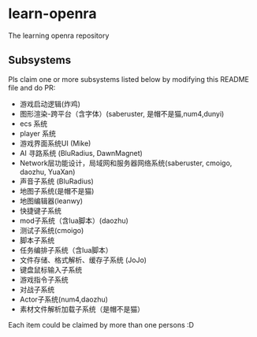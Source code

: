 # learn-openra
The learning openra repository

## Subsystems

Pls claim one or more subsystems listed below by modifying this README file and do PR:

- 游戏启动逻辑(炸鸡)
- 图形渲染-跨平台（含字体）(saberuster, 是帽不是猫,num4,dunyi)
- ecs 系统
- player 系统
- 游戏界面系统UI (Mike)
- AI 寻路系统 (BluRadius, DawnMagnet)
- Network层功能设计，局域网和服务器网络系统(saberuster, cmoigo, daozhu, YuaXan)
- 声音子系统 (BluRadius)
- 地图子系统(是帽不是猫)
- 地图编辑器(leanwy)
- 快捷键子系统
- mod子系统（含lua脚本）(daozhu)
- 测试子系统(cmoigo)
- 脚本子系统
- 任务编排子系统（含lua脚本）
- 文件存储、格式解析、缓存子系统 (JoJo)
- 键盘鼠标输入子系统
- 游戏指令子系统
- 对战子系统
- Actor子系统(num4,daozhu)
- 素材文件解析加载子系统（是帽不是猫）

Each item could be claimed by more than one persons :D

